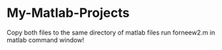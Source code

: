 # My-Matlab-Projects
Copy both files to the same directory of matlab files
run forneew2.m in matlab command window!
